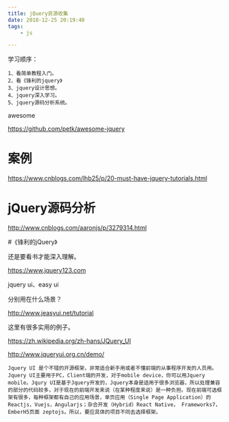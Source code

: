 ```yaml
---
title: jQuery资源收集
date: 2018-12-25 20:19:40
tags:
	- js

---
```




学习顺序：

```
1、看简单教程入门。
2、看《锋利的jquery》
3、jquery设计思想。
4、jquery深入学习。
5、jquery源码分析系统。
```



awesome

https://github.com/petk/awesome-jquery



# 案例

https://www.cnblogs.com/lhb25/p/20-must-have-jquery-tutorials.html



# jQuery源码分析

http://www.cnblogs.com/aaronjs/p/3279314.html



#《锋利的jQuery》

还是要看书才能深入理解。





https://www.jquery123.com



jquery ui、easy ui

分别用在什么场景？



http://www.jeasyui.net/tutorial

这里有很多实用的例子。



https://zh.wikipedia.org/zh-hans/JQuery_UI

http://www.jqueryui.org.cn/demo/

```
Jquery UI 是个不错的开源框架，非常适合新手用或者不懂前端的从事程序开发的人员用。Jquery UI主要用于PC，Client端的开发，对于mobile device，你可以用Jquery mobile。Jqury UI是基于Jquery开发的，Jquery本身是适用于很多浏览器，所以处理兼容的部分的代码较多，对于现在的前端开发来说（在某种程度来说）是一种负担。现在前端可选框架有很多，每种框架都有自己的应用场景，单页应用（Single Page Application）的Reactjs，Vuejs，Angularjs；杂合开发（Hybrid）React Native， Frameworks7， EmberH5页面 zeptojs。所以，要应具体的项目不同去选择框架。
```

